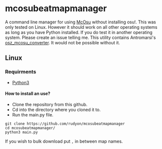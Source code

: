 # mcosubeatmapmanager
A command line manager for using [McOsu](https://github.com/McKay42/McOsu) without installing osu!.
This was only tested on Linux. However it should work on all other operating systems as long as you have Python installed.
If you do test it in another operating system. Please create an issue telling me.
This utility contains Antromarsi's [osz_mcosu_converter](https://github.com/antomarsi/osz_mcosu_converter).
It would not be possible without it.

## Linux
### Requirments
- [Python3](https://www.python.org/)
#### How to install an use?
- Clone the repository from this github.
- Cd into the directory where you cloned it to.
- Run the main.py file.
```
git clone https://github.com/rudyon/mcosubeatmapmanager
cd mcosubeatmapmanager/
python3 main.py
```
If you wish to bulk download put `,` in between map names.
